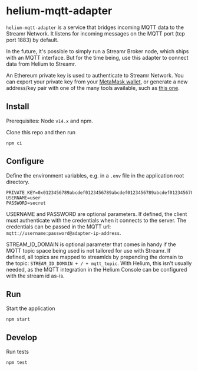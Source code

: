 # helium-mqtt-adapter

`helium-mqtt-adapter` is a service that bridges incoming MQTT data to the Streamr Network. It listens for incoming messages on the MQTT port (tcp port 1883) by default.

In the future, it's possible to simply run a Streamr Broker node, which ships with an MQTT interface. But for the time being, use this adapter to connect data from Helium to Streamr.

An Ethereum private key is used to authenticate to Streamr Network. You can export your private key from your [MetaMask wallet](https://metamask.io/), or generate a new address/key pair with one of the many tools available, such as [this one](https://vanity-eth.tk/).

## Install

Prerequisites: Node `v14.x` and npm.

Clone this repo and then run
```
npm ci
```

## Configure

Define the environment variables, e.g. in a `.env` file in the application root directory.

```
PRIVATE_KEY=0x0123456789abcdef0123456789abcdef0123456789abcdef0123456789abcdef
USERNAME=user
PASSWORD=secret
```

USERNAME and PASSWORD are optional parameters. If defined, the client must authenticate with the credentials when it connects to the server. The credentials can be passed in the MQTT url: `mqtt://username:password@adapter-ip-address`.

STREAM_ID_DOMAIN is optional parameter that comes in handy if the MQTT topic space being used is not tailored for use with Streamr. If defined, all topics are mapped to streamIds by prepending the domain to the topic: `STREAM_ID_DOMAIN + / + mqtt_topic`. With Helium, this isn't usually needed, as the MQTT integration in the Helium Console can be configured with the stream id as-is.

## Run

Start the application

```
npm start
```

## Develop

Run tests
```
npm test
```
